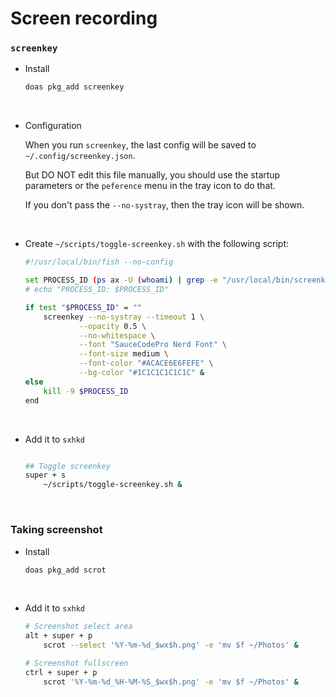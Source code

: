 # Screen recording

### `screenkey`

- Install

    ```bash
    doas pkg_add screenkey
    ```
</br>

- Configuration

    When you run `screenkey`, the last config will be saved to `~/.config/screenkey.json`.

    But DO NOT edit this file manually, you should use the startup parameters or the `peference`
    menu in the tray icon to do that.

    If you don't pass the `--no-systray`, then the tray icon will be shown.

</br>

- Create `~/scripts/toggle-screenkey.sh` with the following script:

    ```bash
    #!/usr/local/bin/fish --no-config
    
    set PROCESS_ID (ps ax -U (whoami) | grep -e "/usr/local/bin/screenkey" | grep -v -e "grep -e /usr/local/bin/screenkey" | awk '{print $1}')
    # echo "PROCESS_ID: $PROCESS_ID"
    
    if test "$PROCESS_ID" = ""
        screenkey --no-systray --timeout 1 \
                --opacity 0.5 \
                --no-whitespace \
                --font "SauceCodePro Nerd Font" \
                --font-size medium \
                --font-color "#ACACE6E6FEFE" \
                --bg-color "#1C1C1C1C1C1C" &
    else
        kill -9 $PROCESS_ID
    end
    ```

    </br>


- Add it to `sxhkd`

    ```bash

    ## Toggle screenkey
    super + s
        ~/scripts/toggle-screenkey.sh &
    ```

    </br>


### Taking screenshot

- Install

    ```bash
    doas pkg_add scrot
    ```

    </br>


- Add it to `sxhkd`

    ```bash
    # Screenshot select area
    alt + super + p
        scrot --select '%Y-%m-%d_$wx$h.png' -e 'mv $f ~/Photos' &
    
    # Screenshot fullscreen
    ctrl + super + p
        scrot '%Y-%m-%d_%H-%M-%S_$wx$h.png' -e 'mv $f ~/Photos' &
    ```

    </br>
